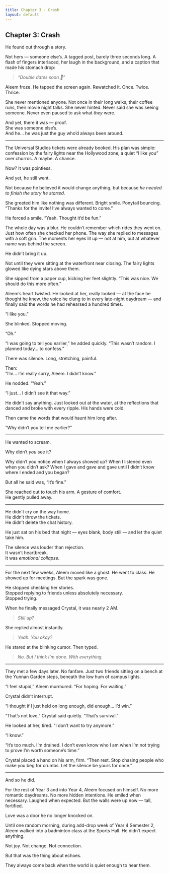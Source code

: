 ```yaml
---
title: Chapter 3 - Crash
layout: default
---
```


## Chapter 3: Crash

He found out through a story.

Not hers — someone else’s. A tagged post, barely three seconds long. A flash of fingers interlaced, her laugh in the background, and a caption that made his stomach drop:

> *“Double dates soon 🥰”*

Aleem froze. He tapped the screen again. Rewatched it. Once. Twice. Thrice.

She never mentioned anyone. Not once in their long walks, their coffee runs, their movie night talks. She never hinted. Never said she was seeing someone. Never even paused to ask what *they* were.

And yet, there it was — proof.  
She was someone else’s.  
And he… he was just the guy who’d always been around.

---

The Universal Studios tickets were already booked. His plan was simple: confession by the fairy lights near the Hollywood zone, a quiet “I like you” over churros. A maybe. A chance.

Now? It was pointless.

And yet, he still went.

Not because he believed it would change anything, but because *he needed to finish the story he started.*

She greeted him like nothing was different. Bright smile. Ponytail bouncing. “Thanks for the invite! I’ve always wanted to come.”

He forced a smile. “Yeah. Thought it’d be fun.”

The whole day was a blur. He couldn’t remember which rides they went on. Just how often she checked her phone. The way she replied to messages with a soft grin. The moments her eyes lit up — not at him, but at whatever name was behind the screen.

He didn’t bring it up.

Not until they were sitting at the waterfront near closing. The fairy lights glowed like dying stars above them.

She sipped from a paper cup, kicking her feet slightly. “This was nice. We should do this more often.”

Aleem’s heart twisted. He looked at her, really looked — at the face he thought he knew, the voice he clung to in every late-night daydream — and finally said the words he had rehearsed a hundred times.

“I like you.”

She blinked. Stopped moving.

“Oh.”

“I was going to tell you earlier,” he added quickly. “This wasn’t random. I planned today… to confess.”

There was silence. Long, stretching, painful.

Then:  
“I’m… I’m really sorry, Aleem. I didn’t know.”

He nodded. “Yeah.”

“I just… I didn’t see it that way.”

He didn’t say anything. Just looked out at the water, at the reflections that danced and broke with every ripple. His hands were cold.

Then came the words that would haunt him long after.

“Why didn’t you tell me earlier?”

---

He wanted to scream.

Why didn’t *you* see it?

Why didn’t you notice when I always showed up? When I listened even when you didn’t ask? When I gave and gave and gave until I didn’t know where I ended and you began?

But all he said was, “It’s fine.”

She reached out to touch his arm. A gesture of comfort.  
He gently pulled away.

---

He didn’t cry on the way home.  
He didn’t throw the tickets.  
He didn’t delete the chat history.

He just sat on his bed that night — eyes blank, body still — and let the quiet take him.

The silence was louder than rejection.  
It wasn’t heartbreak.  
It was *emotional collapse*.

---

For the next few weeks, Aleem moved like a ghost. He went to class. He showed up for meetings. But the spark was gone.

He stopped checking her stories.  
Stopped replying to friends unless absolutely necessary.  
Stopped trying.

When he finally messaged Crystal, it was nearly 2 AM.

> *Still up?*

She replied almost instantly.

> *Yeah. You okay?*

He stared at the blinking cursor. Then typed.

> *No. But I think I’m done. With everything.*

---

They met a few days later. No fanfare. Just two friends sitting on a bench at the Yunnan Garden steps, beneath the low hum of campus lights.

“I feel stupid,” Aleem murmured. “For hoping. For waiting.”

Crystal didn’t interrupt.

“I thought if I just held on long enough, did enough… I’d win.”

“That’s not love,” Crystal said quietly. “That’s survival.”

He looked at her, tired. “I don’t want to try anymore.”

“I know.”

“It’s too much. I’m drained. I don’t even know who I am when I’m not trying to prove I’m worth someone’s time.”

Crystal placed a hand on his arm, firm. “Then rest. Stop chasing people who make you beg for crumbs. Let the silence be yours for once.”

---

And so he did.

For the rest of Year 3 and into Year 4, Aleem focused on himself. No more romantic daydreams. No more hidden intentions. He smiled when necessary. Laughed when expected. But the walls were up now — tall, fortified.

Love was a door he no longer knocked on.

Until one random morning, during add-drop week of Year 4 Semester 2, Aleem walked into a badminton class at the Sports Hall. He didn’t expect anything.

Not joy. Not change. Not connection.

But that was the thing about echoes.

They always come back when the world is quiet enough to hear them.